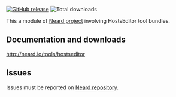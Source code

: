 [![GitHub release](https://img.shields.io/github/release/crazy-max/neard-tool-hostseditor.svg?style=flat-square)](https://github.com/crazy-max/neard-tool-hostseditor/releases/latest)
![Total downloads](https://img.shields.io/github/downloads/crazy-max/neard-tool-hostseditor/total.svg?style=flat-square)

This a module of [Neard project](https://github.com/crazy-max/neard) involving HostsEditor tool bundles.

## Documentation and downloads

http://neard.io/tools/hostseditor

## Issues

Issues must be reported on [Neard repository](https://github.com/crazy-max/neard/issues).

